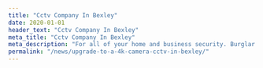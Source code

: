 ```yaml
---
title: "Cctv Company In Bexley"
date: 2020-01-01
header_text: "Cctv Company In Bexley"
meta_title: "Cctv Company In Bexley"
meta_description: "For all of your home and business security. Burglar Alarm Servicing, Burglar Alarm Installation, Alarm Battery and CCTV in Bexley. Call 020 8302 4065"
permalink: "/news/upgrade-to-a-4k-camera-cctv-in-bexley/"
---
```


